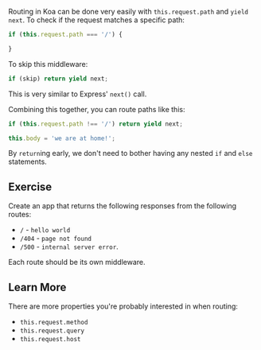 
Routing in Koa can be done very easily with `this.request.path` and `yield next`.
To check if the request matches a specific path:

```js
if (this.request.path === '/') {

}
```

To skip this middleware:

```js
if (skip) return yield next;
```

This is very similar to Express' `next()` call.

Combining this together,
you can route paths like this:

```js
if (this.request.path !== '/') return yield next;

this.body = 'we are at home!';
```

By `return`ing early,
we don't need to bother having any nested `if` and `else` statements.

## Exercise

Create an app that returns the following responses from the following routes:

- `/` - `hello world`
- `/404` - `page not found`
- `/500` - `internal server error`.

Each route should be its own middleware.

## Learn More

There are more properties you're probably interested in when routing:

- `this.request.method`
- `this.request.query`
- `this.request.host`
